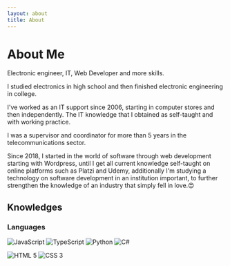 ```yaml
---
layout: about
title: About
---
```


# About Me


Electronic engineer, IT, Web Developer and more skills.

I studied electronics in high school and then finished electronic engineering in college.

I've worked as an IT support since 2006, starting in computer stores and then independently. The IT knowledge that I obtained as self-taught and with working practice.

I was a supervisor and coordinator for more than 5 years in the telecommunications sector.

Since 2018, I started in the world of software through web development starting with Wordpress, until I get all current knowledge self-taught on online platforms such as Platzi and Udemy, additionally I'm studying a technology on software development in an institution important, to further strengthen the knowledge of an industry that simply fell in love.😍



## Knowledges


### Languages
![JavaScript](https://img.shields.io/badge/javascript-%23323330.svg?&style=for-the-badge&logo=javascript&logoColor=%23F7DF1E)
![TypeScript](https://img.shields.io/badge/typescript-%23007ACC.svg?&style=for-the-badge&logo=typescript&logoColor=white)
![Python](https://img.shields.io/badge/python-%2314354C.svg?&style=for-the-badge&logo=python&logoColor=white)
![C#](https://img.shields.io/badge/c%23-%23239120.svg?&style=for-the-badge&logo=c-sharp&logoColor=white)

![HTML 5](https://img.shields.io/badge/html5-%23E34F26.svg?&style=for-the-badge&logo=html5&logoColor=white")
![CSS 3](https://img.shields.io/badge/css3-%231572B6.svg?&style=for-the-badge&logo=css3&logoColor=white)
